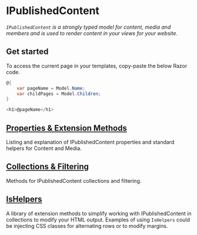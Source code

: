 # IPublishedContent

_`IPublishedContent` is a strongly typed model for content, media and members and is used to render content in your views for your website._

## Get started

To access the current page in your templates, copy-paste the below Razor code.

```csharp
@{
    var pageName = Model.Name;
    var childPages = Model.Children;
}

<h1>@pageName</h1>
```

## [Properties & Extension Methods](properties.md)

Listing and explanation of IPublishedContent properties and standard helpers for Content and Media.

## [Collections & Filtering](collections.md)

Methods for IPublishedContent collections and filtering.

## [IsHelpers](ishelpers.md)

A library of extension methods to simplify working with IPublishedContent in collections to modify your HTML output. Examples of using `IsHelpers` could be injecting CSS classes for alternating rows or to modify margins.
